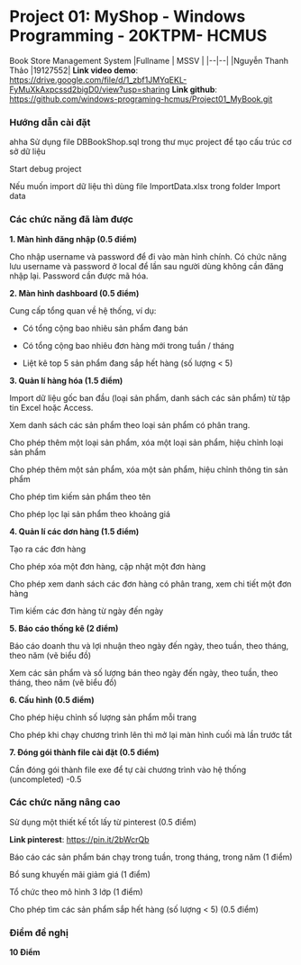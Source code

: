 # Project 01: MyShop - Windows Programming - 20KTPM- HCMUS

Book Store Management System
|Fullname | MSSV |
|--|--|
|Nguyễn Thanh Thảo |19127552|
**Link video demo**: https://drive.google.com/file/d/1_zbf1JMYqEKL-FyMuXkAxpcssd2bigD0/view?usp=sharing
**Link github**: https://github.com/windows-programing-hcmus/Project01_MyBook.git

### Hướng dẫn cài đặt
ahha
Sử dụng file DBBookShop.sql trong thư mục project để tạo cấu trúc cơ sở dữ liệu

Start debug project

Nếu muốn import dữ liệu thì dùng file ImportData.xlsx trong folder Import data

### Các chức năng đã làm được

**1. Màn hình đăng nhập (0.5 điểm)**

Cho nhập username và password để đi vào màn hình chính. Có chức năng lưu username và password ở local để lần sau người dùng không cần đăng nhập lại. Password cần được mã hóa.

**2. Màn hình dashboard (0.5 điểm)**

Cung cấp tổng quan về hệ thống, ví dụ:

- Có tổng cộng bao nhiêu sản phẩm đang bán

- Có tổng cộng bao nhiêu đơn hàng mới trong tuần / tháng

- Liệt kê top 5 sản phẩm đang sắp hết hàng (số lượng < 5)

**3. Quản lí hàng hóa (1.5 điểm)**

Import dữ liệu gốc ban đầu (loại sản phẩm, danh sách các sản phẩm) từ tập tin Excel hoặc Access.

Xem danh sách các sản phẩm theo loại sản phẩm có phân trang.

Cho phép thêm một loại sản phẩm, xóa một loại sản phẩm, hiệu chỉnh loại sản phẩm

Cho phép thêm một sản phẩm, xóa một sản phẩm, hiệu chỉnh thông tin sản phẩm

Cho phép tìm kiếm sản phẩm theo tên

Cho phép lọc lại sản phẩm theo khoảng giá

**4. Quản lí các dơn hàng (1.5 điểm)**

Tạo ra các đơn hàng

Cho phép xóa một đơn hàng, cập nhật một đơn hàng

Cho phép xem danh sách các đơn hàng có phân trang, xem chi tiết một đơn hàng

Tìm kiếm các đơn hàng từ ngày đến ngày

**5. Báo cáo thống kê (2 điểm)**

Báo cáo doanh thu và lợi nhuận theo ngày đến ngày, theo tuần, theo tháng, theo năm (vẽ biểu đồ)

Xem các sản phẩm và số lượng bán theo ngày đến ngày, theo tuần, theo tháng, theo năm (vẽ biểu đồ)

**6. Cấu hình (0.5 điểm)**

Cho phép hiệu chỉnh số lượng sản phẩm mỗi trang

Cho phép khi chạy chương trình lên thì mở lại màn hình cuối mà lần trước tắt

**7. Đóng gói thành file cài đặt (0.5 điểm)**

Cần đóng gói thành file exe để tự cài chương trình vào hệ thống (uncompleted) -0.5

### Các chức năng nâng cao

Sử dụng một thiết kế tốt lấy từ pinterest (0.5 điểm)

**Link pinterest**: https://pin.it/2bWcrQb

Báo cáo các sản phẩm bán chạy trong tuần, trong tháng, trong năm (1 điểm)

Bổ sung khuyến mãi giảm giá (1 điểm)

Tổ chức theo mô hình 3 lớp (1 điểm)

Cho phép tìm các sản phẩm sắp hết hàng (số lượng < 5) (0.5 điểm)

### Điểm đề nghị

**10 Điểm**
